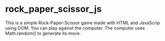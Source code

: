 # rock_paper_scissor_js
This is a simple Rock-Paper-Scissor game made with HTML and JavaScrip using DOM. You can play against the computer. The computer uses Math.random() to generate its move.
